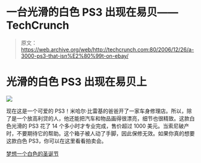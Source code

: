 # 一台光滑的白色 PS3 出现在易贝——TechCrunch

> 原文：<https://web.archive.org/web/http://techcrunch.com:80/2006/12/26/a-3000-ps3-that-isn%E2%80%99t-on-ebay/>

# 光滑的白色 PS3 出现在易贝上

![](img/010d4bc07c1bca97e3ab9e3395ec9e30.png)

现在这是一个可爱的 PS3！米哈尔·比雷基的爸爸开了一家车身修理店。所以，除了是一个放高利贷的人，他还能把汽车和物品画得很漂亮，细节也很精致。这款白色光滑的 PS3 花了 14 个多小时才专业完成，售价超过 1000 美元。当索尼破产时，不要期待它的帮助。这个箱子被人动了手脚，因此保修无效。如果你真的想要这款白色 PS3，你可以在这里看看拍卖会。

[梦想一个白色的圣诞节](https://web.archive.org/web/20210116041519/http://www.kotaku.com/gaming/ps3/dreaming-of-a-white-ps3-christmas-224086.php)